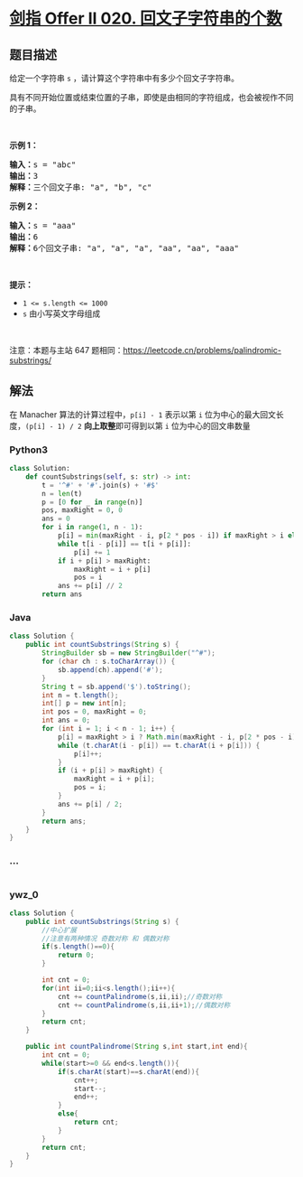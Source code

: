 # [剑指 Offer II 020. 回文子字符串的个数](https://leetcode.cn/problems/a7VOhD)

## 题目描述

<!-- 这里写题目描述 -->

<p>给定一个字符串 <code>s</code> ，请计算这个字符串中有多少个回文子字符串。</p>

<p>具有不同开始位置或结束位置的子串，即使是由相同的字符组成，也会被视作不同的子串。</p>

<p>&nbsp;</p>

<p><strong>示例 1：</strong></p>

<pre>
<strong>输入：</strong>s = "abc"
<strong>输出：</strong>3
<strong>解释：</strong>三个回文子串: "a", "b", "c"
</pre>

<p><strong>示例 2：</strong></p>

<pre>
<strong>输入：</strong>s =<strong> </strong>"aaa"
<strong>输出：</strong>6
<strong>解释：</strong>6个回文子串: "a", "a", "a", "aa", "aa", "aaa"</pre>

<p>&nbsp;</p>

<p><strong>提示：</strong></p>

<ul>
	<li><code>1 &lt;= s.length &lt;= 1000</code></li>
	<li><code>s</code> 由小写英文字母组成</li>
</ul>

<p>&nbsp;</p>

<p><meta charset="UTF-8" />注意：本题与主站 647 题相同：<a href="https://leetcode.cn/problems/palindromic-substrings/">https://leetcode.cn/problems/palindromic-substrings/</a>&nbsp;</p>

## 解法

<!-- 这里可写通用的实现逻辑 -->

在 Manacher 算法的计算过程中，`p[i] - 1` 表示以第 `i` 位为中心的最大回文长度，`(p[i] - 1) / 2` **向上取整**即可得到以第 `i` 位为中心的回文串数量

<!-- tabs:start -->

### **Python3**

<!-- 这里可写当前语言的特殊实现逻辑 -->

```python
class Solution:
    def countSubstrings(self, s: str) -> int:
        t = '^#' + '#'.join(s) + '#$'
        n = len(t)
        p = [0 for _ in range(n)]
        pos, maxRight = 0, 0
        ans = 0
        for i in range(1, n - 1):
            p[i] = min(maxRight - i, p[2 * pos - i]) if maxRight > i else 1
            while t[i - p[i]] == t[i + p[i]]:
                p[i] += 1
            if i + p[i] > maxRight:
                maxRight = i + p[i]
                pos = i
            ans += p[i] // 2
        return ans
```

### **Java**

<!-- 这里可写当前语言的特殊实现逻辑 -->

```java
class Solution {
    public int countSubstrings(String s) {
        StringBuilder sb = new StringBuilder("^#");
        for (char ch : s.toCharArray()) {
            sb.append(ch).append('#');
        }
        String t = sb.append('$').toString();
        int n = t.length();
        int[] p = new int[n];
        int pos = 0, maxRight = 0;
        int ans = 0;
        for (int i = 1; i < n - 1; i++) {
            p[i] = maxRight > i ? Math.min(maxRight - i, p[2 * pos - i]) : 1;
            while (t.charAt(i - p[i]) == t.charAt(i + p[i])) {
                p[i]++;
            }
            if (i + p[i] > maxRight) {
                maxRight = i + p[i];
                pos = i;
            }
            ans += p[i] / 2;
        }
        return ans;
    }
}
```

### **...**

```

```

### **ywz_0**

```java
class Solution {
    public int countSubstrings(String s) {
        //中心扩展
        //注意有两种情况 奇数对称 和 偶数对称
        if(s.length()==0){
            return 0;
        }

        int cnt = 0;
        for(int ii=0;ii<s.length();ii++){
            cnt += countPalindrome(s,ii,ii);//奇数对称
            cnt += countPalindrome(s,ii,ii+1);//偶数对称
        }
        return cnt;
    }

    public int countPalindrome(String s,int start,int end){
        int cnt = 0;
        while(start>=0 && end<s.length()){
            if(s.charAt(start)==s.charAt(end)){
                cnt++;
                start--;
                end++;
            }
            else{
                return cnt;
            }
        }
        return cnt;
    }
}
```

<!-- tabs:end -->
